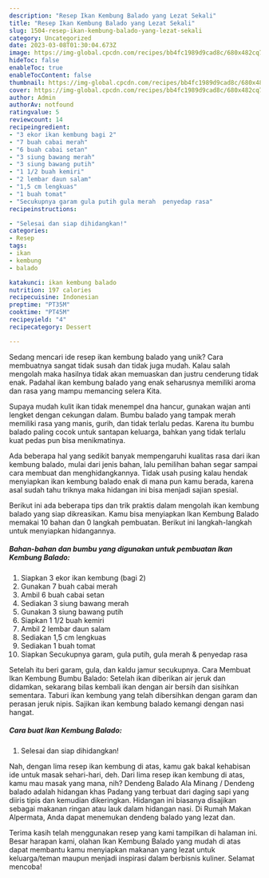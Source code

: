 ```yaml
---
description: "Resep Ikan Kembung Balado yang Lezat Sekali"
title: "Resep Ikan Kembung Balado yang Lezat Sekali"
slug: 1504-resep-ikan-kembung-balado-yang-lezat-sekali
category: Uncategorized
date: 2023-03-08T01:30:04.673Z
image: https://img-global.cpcdn.com/recipes/bb4fc1989d9cad8c/680x482cq70/ikan-kembung-balado-foto-resep-utama.jpg
hideToc: false
enableToc: true
enableTocContent: false
thumbnail: https://img-global.cpcdn.com/recipes/bb4fc1989d9cad8c/680x482cq70/ikan-kembung-balado-foto-resep-utama.jpg
cover: https://img-global.cpcdn.com/recipes/bb4fc1989d9cad8c/680x482cq70/ikan-kembung-balado-foto-resep-utama.jpg
author: Admin
authorAv: notfound
ratingvalue: 5
reviewcount: 14
recipeingredient:
- "3 ekor ikan kembung bagi 2"
- "7 buah cabai merah"
- "6 buah cabai setan"
- "3 siung bawang merah"
- "3 siung bawang putih"
- "1 1/2 buah kemiri"
- "2 lembar daun salam"
- "1,5 cm lengkuas"
- "1 buah tomat"
- "Secukupnya garam gula putih gula merah  penyedap rasa"
recipeinstructions:

- "Selesai dan siap dihidangkan!"
categories:
- Resep
tags:
- ikan
- kembung
- balado

katakunci: ikan kembung balado 
nutrition: 197 calories
recipecuisine: Indonesian
preptime: "PT35M"
cooktime: "PT45M"
recipeyield: "4"
recipecategory: Dessert

---
```





Sedang mencari ide resep ikan kembung balado yang unik? Cara membuatnya sangat tidak susah dan tidak juga mudah. Kalau salah mengolah maka hasilnya tidak akan memuaskan dan justru cenderung tidak enak. Padahal ikan kembung balado yang enak seharusnya memiliki aroma dan rasa yang mampu memancing selera Kita.





Supaya mudah kulit ikan tidak menempel dna hancur, gunakan wajan anti lengket dengan cekungan dalam. Bumbu balado yang tampak merah memiliki rasa yang manis, gurih, dan tidak terlalu pedas. Karena itu bumbu balado paling cocok untuk santapan keluarga, bahkan yang tidak terlalu kuat pedas pun bisa menikmatinya.

Ada beberapa hal yang sedikit banyak mempengaruhi kualitas rasa dari ikan kembung balado, mulai dari jenis bahan, lalu pemilihan bahan segar sampai cara membuat dan menghidangkannya. Tidak usah pusing kalau hendak menyiapkan ikan kembung balado enak di mana pun kamu berada, karena asal sudah tahu triknya maka hidangan ini bisa menjadi sajian spesial.






Berikut ini ada beberapa tips dan trik praktis dalam mengolah ikan kembung balado yang siap dikreasikan. Kamu bisa menyiapkan Ikan Kembung Balado memakai 10 bahan dan 0 langkah pembuatan. Berikut ini langkah-langkah untuk menyiapkan hidangannya.

<!--inarticleads1-->

##### Bahan-bahan dan bumbu yang digunakan untuk pembuatan Ikan Kembung Balado:

1. Siapkan 3 ekor ikan kembung (bagi 2)
1. Gunakan 7 buah cabai merah
1. Ambil 6 buah cabai setan
1. Sediakan 3 siung bawang merah
1. Gunakan 3 siung bawang putih
1. Siapkan 1 1/2 buah kemiri
1. Ambil 2 lembar daun salam
1. Sediakan 1,5 cm lengkuas
1. Sediakan 1 buah tomat
1. Siapkan Secukupnya garam, gula putih, gula merah &amp; penyedap rasa


Setelah itu beri garam, gula, dan kaldu jamur secukupnya. Cara Membuat Ikan Kembung Bumbu Balado: Setelah ikan diberikan air jeruk dan didamkan, sekarang bilas kembali ikan dengan air bersih dan sisihkan sementara. Taburi ikan kembung yang telah dibersihkan dengan garam dan perasan jeruk nipis. Sajikan ikan kembung balado kemangi dengan nasi hangat. 

<!--inarticleads2-->

##### Cara buat Ikan Kembung Balado:


1. Selesai dan siap dihidangkan!

Nah, dengan lima resep ikan kembung di atas, kamu gak bakal kehabisan ide untuk masak sehari-hari, deh. Dari lima resep ikan kembung di atas, kamu mau masak yang mana, nih? Dendeng Balado Ala Minang / Dendeng balado adalah hidangan khas Padang yang terbuat dari daging sapi yang diiris tipis dan kemudian dikeringkan. Hidangan ini biasanya disajikan sebagai makanan ringan atau lauk dalam hidangan nasi. Di Rumah Makan Alpermata, Anda dapat menemukan dendeng balado yang lezat dan. 

Terima kasih telah menggunakan resep yang kami tampilkan di halaman ini. Besar harapan kami, olahan Ikan Kembung Balado yang mudah di atas dapat membantu kamu menyiapkan makanan yang lezat untuk keluarga/teman maupun menjadi inspirasi dalam berbisnis kuliner. Selamat mencoba!
